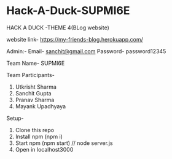 # Hack-A-Duck-SUPMI6E

HACK A DUCK -THEME 4(BLog website)

website link- https://my-friends-blog.herokuapp.com/

Admin:-
Email- sanchit@gmail.com
Password- password12345

Team Name- SUPMI6E

Team Participants-
1. Utkrisht Sharma
2. Sanchit Gupta
3. Pranav Sharma
4. Mayank Upadhyaya

Setup-
1. Clone this repo
2. Install npm (npm i)
3. Start npm (npm start) // node server.js
4. Open in localhost3000
